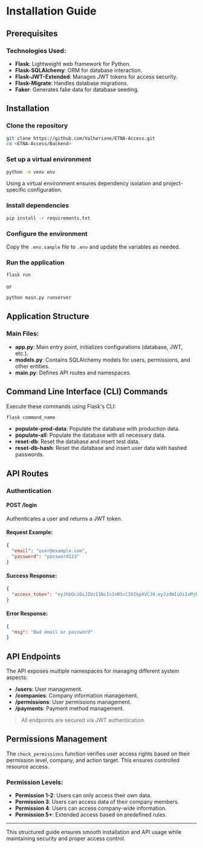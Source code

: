 # **Installation Guide**

## **Prerequisites**
### **Technologies Used:**
- **Flask**: Lightweight web framework for Python.
- **Flask-SQLAlchemy**: ORM for database interaction.
- **Flask-JWT-Extended**: Manages JWT tokens for access security.
- **Flask-Migrate**: Handles database migrations.
- **Faker**: Generates fake data for database seeding.

## **Installation**

### **Clone the repository**
```bash
git clone https://github.com/Valheriane/ETNA-Access.git
cd <ETNA-Access/Backend>
```

### **Set up a virtual environment**
```bash
python -m venv env
```
Using a virtual environment ensures dependency isolation and project-specific configuration.

### **Install dependencies**
```bash
pip install -r requirements.txt
```

### **Configure the environment**
Copy the `.env.sample` file to `.env` and update the variables as needed.

### **Run the application**
```bash
flask run
```
or
```bash
python main.py runserver
```

## **Application Structure**
### **Main Files:**
- **app.py**: Main entry point, initializes configurations (database, JWT, etc.).
- **models.py**: Contains SQLAlchemy models for users, permissions, and other entities.
- **main.py**: Defines API routes and namespaces.

## **Command Line Interface (CLI) Commands**

Execute these commands using Flask's CLI:
```bash
flask command_name
```

- **populate-prod-data**: Populate the database with production data.
- **populate-all**: Populate the database with all necessary data.
- **reset-db**: Reset the database and insert test data.
- **reset-db-hash**: Reset the database and insert user data with hashed passwords.

## **API Routes**
### **Authentication**
#### **POST /login**
Authenticates a user and returns a JWT token.

#### **Request Example:**
```json
{
  "email": "user@example.com",
  "password": "password123"
}
```
#### **Success Response:**
```json
{
  "access_token": "eyJhbGciOiJIUzI1NiIsInR5cCI6IkpXVCJ9.eyJzdWIiOiIxMjM0NTY3ODkwIiwibmFtZSI6IkpvaG4gRG9lIiwiaWF0IjoxNTE2MjM5MDIyfQ.ZRa2b97d2n4FJhqlWVtRnlq4iQyFrT46AaFZDr2q6uw"
}
```
#### **Error Response:**
```json
{
  "msg": "Bad email or password"
}
```

## **API Endpoints**
The API exposes multiple namespaces for managing different system aspects:

- **/users**: User management.
- **/companies**: Company information management.
- **/permissions**: User permissions management.
- **/payments**: Payment method management.

> All endpoints are secured via JWT authentication.

## **Permissions Management**
The `check_permissions` function verifies user access rights based on their permission level, company, and action target. This ensures controlled resource access.

### **Permission Levels:**
- **Permission 1-2**: Users can only access their own data.
- **Permission 3**: Users can access data of their company members.
- **Permission 4**: Users can access company-wide information.
- **Permission 5+**: Extended access based on predefined rules.

---

This structured guide ensures smooth installation and API usage while maintaining security and proper access control.

